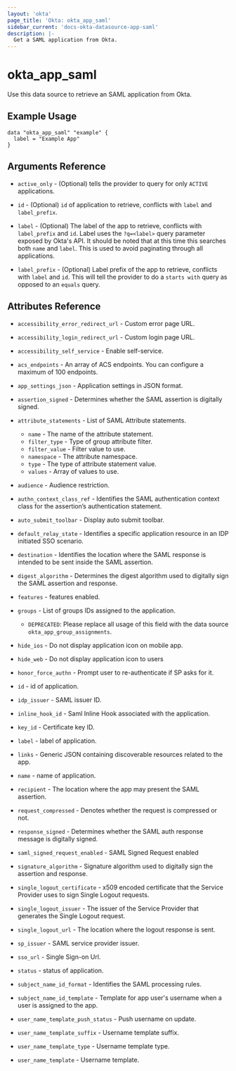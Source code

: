 ```yaml
---
layout: 'okta'
page_title: 'Okta: okta_app_saml'
sidebar_current: 'docs-okta-datasource-app-saml'
description: |-
  Get a SAML application from Okta.
---
```


# okta_app_saml

Use this data source to retrieve an SAML application from Okta.

## Example Usage

```hcl
data "okta_app_saml" "example" {
  label = "Example App"
}
```

## Arguments Reference

- `active_only` - (Optional) tells the provider to query for only `ACTIVE` applications.

- `id` - (Optional) `id` of application to retrieve, conflicts with `label` and `label_prefix`.

- `label` - (Optional) The label of the app to retrieve, conflicts with `label_prefix` and `id`. Label uses
  the `?q=<label>` query parameter exposed by Okta's API. It should be noted that at this time this searches both `name`
  and `label`. This is used to avoid paginating through all applications.

- `label_prefix` - (Optional) Label prefix of the app to retrieve, conflicts with `label` and `id`. This will tell the
  provider to do a `starts with` query as opposed to an `equals` query.

## Attributes Reference

- `accessibility_error_redirect_url` - Custom error page URL.

- `accessibility_login_redirect_url` - Custom login page URL.

- `accessibility_self_service` - Enable self-service.

- `acs_endpoints` - An array of ACS endpoints. You can configure a maximum of 100 endpoints.

- `app_settings_json` - Application settings in JSON format.

- `assertion_signed` - Determines whether the SAML assertion is digitally signed.

- `attribute_statements` - List of SAML Attribute statements.
    - `name` - The name of the attribute statement.
    - `filter_type` - Type of group attribute filter.
    - `filter_value` - Filter value to use.
    - `namespace` - The attribute namespace.
    - `type` - The type of attribute statement value.
    - `values` - Array of values to use.

- `audience` - Audience restriction.

- `authn_context_class_ref` - Identifies the SAML authentication context class for the assertion’s authentication statement.

- `auto_submit_toolbar` - Display auto submit toolbar.

- `default_relay_state` - Identifies a specific application resource in an IDP initiated SSO scenario.

- `destination` - Identifies the location where the SAML response is intended to be sent inside the SAML assertion.

- `digest_algorithm` - Determines the digest algorithm used to digitally sign the SAML assertion and response.

- `features` - features enabled.

- `groups` - List of groups IDs assigned to the application.
  - `DEPRECATED`: Please replace all usage of this field with the data source `okta_app_group_assignments`.

- `hide_ios` - Do not display application icon on mobile app.

- `hide_web` - Do not display application icon to users

- `honor_force_authn` - Prompt user to re-authenticate if SP asks for it.

- `id` - id of application.

- `idp_issuer` - SAML issuer ID.

- `inline_hook_id` - Saml Inline Hook associated with the application.

- `key_id` - Certificate key ID.

- `label` - label of application.

- `links` - Generic JSON containing discoverable resources related to the app.

- `name` - name of application.

- `recipient` - The location where the app may present the SAML assertion.

- `request_compressed` - Denotes whether the request is compressed or not.

- `response_signed` - Determines whether the SAML auth response message is digitally signed.

- `saml_signed_request_enabled` - SAML Signed Request enabled

- `signature_algorithm` - Signature algorithm used to digitally sign the assertion and response.

- `single_logout_certificate` - x509 encoded certificate that the Service Provider uses to sign Single Logout requests.

- `single_logout_issuer` - The issuer of the Service Provider that generates the Single Logout request.

- `single_logout_url` - The location where the logout response is sent.

- `sp_issuer` - SAML service provider issuer.

- `sso_url` - Single Sign-on Url.

- `status` - status of application.

- `subject_name_id_format` - Identifies the SAML processing rules.

- `subject_name_id_template` - Template for app user's username when a user is assigned to the app.

- `user_name_template_push_status` - Push username on update.

- `user_name_template_suffix` - Username template suffix.

- `user_name_template_type` - Username template type.

- `user_name_template` - Username template.
